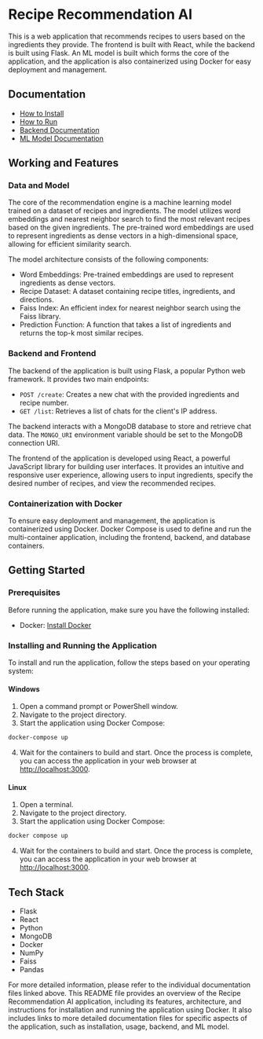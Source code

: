 
# Recipe Recommendation AI

This is a web application that recommends recipes to users based on the ingredients they provide. The frontend is built with React, while the backend is built using Flask. An ML model is built which forms the core of the application, and the application is also containerized using Docker for easy deployment and management.

## Documentation

- [How to Install](./Aayush_Giri_How_To_Install.md)
- [How to Run](./Aayush_Giri_How_To_Run.md)
- [Backend Documentation](./Aayush_Giri_Backend-Documentation.md)
- [ML Model Documentation](./Aayush_Giri_ML_Model_Documentation.md)

## Working and Features

### Data and Model

The core of the recommendation engine is a machine learning model trained on a dataset of recipes and ingredients. The model utilizes word embeddings and nearest neighbor search to find the most relevant recipes based on the given ingredients. The pre-trained word embeddings are used to represent ingredients as dense vectors in a high-dimensional space, allowing for efficient similarity search.

The model architecture consists of the following components:
- Word Embeddings: Pre-trained embeddings are used to represent ingredients as dense vectors.
- Recipe Dataset: A dataset containing recipe titles, ingredients, and directions.
- Faiss Index: An efficient index for nearest neighbor search using the Faiss library.
- Prediction Function: A function that takes a list of ingredients and returns the top-k most similar recipes.

### Backend and Frontend

The backend of the application is built using Flask, a popular Python web framework. It provides two main endpoints:
- `POST /create`: Creates a new chat with the provided ingredients and recipe number.
- `GET /list`: Retrieves a list of chats for the client's IP address.

The backend interacts with a MongoDB database to store and retrieve chat data. The `MONGO_URI` environment variable should be set to the MongoDB connection URI.

The frontend of the application is developed using React, a powerful JavaScript library for building user interfaces. It provides an intuitive and responsive user experience, allowing users to input ingredients, specify the desired number of recipes, and view the recommended recipes.

### Containerization with Docker

To ensure easy deployment and management, the application is containerized using Docker. Docker Compose is used to define and run the multi-container application, including the frontend, backend, and database containers.

## Getting Started

### Prerequisites

Before running the application, make sure you have the following installed:
- Docker: [Install Docker](https://docs.docker.com/get-docker/)

### Installing and Running the Application

To install and run the application, follow the steps based on your operating system:

#### Windows

1. Open a command prompt or PowerShell window.
2. Navigate to the project directory.
3. Start the application using Docker Compose:
```bash
docker-compose up
```
4. Wait for the containers to build and start. Once the process is complete, you can access the application in your web browser at [http://localhost:3000](http://localhost:3000).

#### Linux

1. Open a terminal.
2. Navigate to the project directory.
3. Start the application using Docker Compose:
```bash
docker compose up
```

4. Wait for the containers to build and start. Once the process is complete, you can access the application in your web browser at [http://localhost:3000](http://localhost:3000).

## Tech Stack

- Flask
- React
- Python
- MongoDB
- Docker
- NumPy
- Faiss
- Pandas

For more detailed information, please refer to the individual documentation files linked above.
This README file provides an overview of the Recipe Recommendation AI application, including its features, architecture, and instructions for installation and running the application using Docker. It also includes links to more detailed documentation files for specific aspects of the application, such as installation, usage, backend, and ML model.